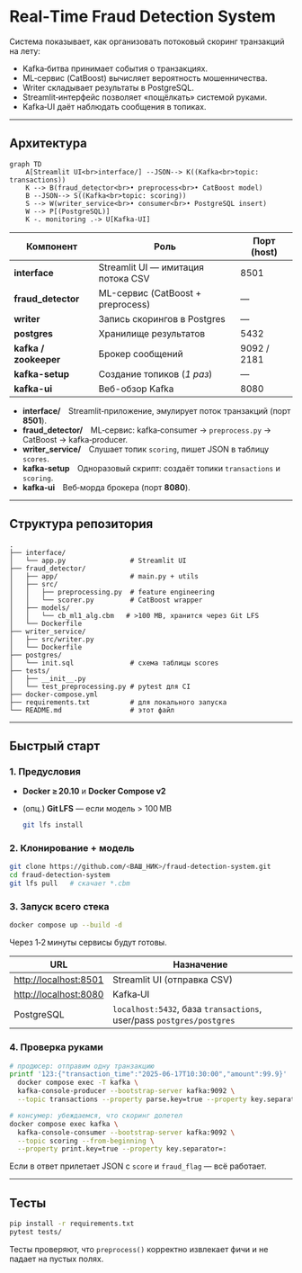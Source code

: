 # Real‑Time Fraud Detection System

Система показывает, как организовать потоковый скоринг транзакций на лету:

* Kafka‑битва принимает события о транзакциях.
* ML‑сервис (CatBoost) вычисляет вероятность мошенничества.
* Writer складывает результаты в PostgreSQL.
* Streamlit‑интерфейс позволяет «пощёлкать» системой руками.
* Kafka‑UI даёт наблюдать сообщения в топиках.

---

## Архитектура

```mermaid
graph TD
    A[Streamlit UI<br>interface/] --JSON--> K((Kafka<br>topic: transactions))
    K --> B(fraud_detector<br>• preprocess<br>• CatBoost model)
    B --JSON--> S((Kafka<br>topic: scoring))
    S --> W(writer_service<br>• consumer<br>• PostgreSQL insert)
    W --> P[(PostgreSQL)]
    K -. monitoring .-> U[Kafka‑UI]
```

| Компонент       | Роль                               | Порт (host) |
|-----------------|------------------------------------|-------------|
| **interface**   | Streamlit UI — имитация потока CSV | 8501 |
| **fraud_detector** | ML-сервис (CatBoost + preprocess) | — |
| **writer**      | Запись скорингов в Postgres        | — |
| **postgres**    | Хранилище результатов              | 5432 |
| **kafka / zookeeper** | Брокер сообщений              | 9092 / 2181 |
| **kafka-setup** | Cоздание топиков (*1 раз*)         | — |
| **kafka-ui**    | Веб-обзор Kafka                    | 8080 |

* **interface/** Streamlit‑приложение, эмулирует поток транзакций (порт **8501**).
* **fraud\_detector/** ML‑сервис: kafka‑consumer → `preprocess.py` → CatBoost → kafka‑producer.
* **writer\_service/** Слушает топик `scoring`, пишет JSON в таблицу `scores`.
* **kafka‑setup** Одноразовый скрипт: создаёт топики `transactions` и `scoring`.
* **kafka‑ui** Веб‑морда брокера (порт **8080**).
---

## Структура репозитория

```
.
├── interface/
│   └── app.py                # Streamlit UI
├── fraud_detector/
│   ├── app/                  # main.py + utils
│   ├── src/
│   │   ├── preprocessing.py  # feature engineering
│   │   └── scorer.py         # CatBoost wrapper
│   ├── models/
│   │   └── cb_ml1_alg.cbm   # >100 MB, хранится через Git LFS
│   └── Dockerfile
├── writer_service/
│   ├── src/writer.py
│   └── Dockerfile
├── postgres/
│   └── init.sql              # схема таблицы scores
├── tests/
│   ├── __init__.py
│   └── test_preprocessing.py # pytest для CI
├── docker-compose.yml
├── requirements.txt          # для локального запуска
└── README.md                 # этот файл
```

---

## Быстрый старт

### 1. Предусловия

* **Docker ≥ 20.10** и **Docker Compose v2**
* (опц.) **Git LFS** — если модель > 100 MB

  ```bash
  git lfs install
  ```

### 2. Клонирование + модель

```bash
git clone https://github.com/<ВАШ_НИК>/fraud-detection-system.git
cd fraud-detection-system
git lfs pull   # скачает *.cbm
```

### 3. Запуск всего стека

```bash
docker compose up --build -d
```

Через 1‑2 минуты сервисы будут готовы.

| URL                                            | Назначение                                                           |
| ---------------------------------------------- | -------------------------------------------------------------------- |
| [http://localhost:8501](http://localhost:8501) | Streamlit UI (отправка CSV)                                          |
| [http://localhost:8080](http://localhost:8080) | Kafka‑UI                                                             |
| PostgreSQL                                     | `localhost:5432`, база `transactions`, user/pass `postgres/postgres` |

### 4. Проверка руками

```bash
# продюсер: отправим одну транзакцию
printf '123:{"transaction_time":"2025-06-17T10:30:00","amount":99.9}' | \
  docker compose exec -T kafka \
  kafka-console-producer --bootstrap-server kafka:9092 \
  --topic transactions --property parse.key=true --property key.separator=:

# консумер: убеждаемся, что скоринг долетел
docker compose exec kafka \
  kafka-console-consumer --bootstrap-server kafka:9092 \
  --topic scoring --from-beginning \
  --property print.key=true --property key.separator=:
```

Если в ответ прилетает JSON с `score` и `fraud_flag` — всё работает.

---

## Тесты

```bash
pip install -r requirements.txt
pytest tests/
```

Тесты проверяют, что `preprocess()` корректно извлекает фичи и не падает на пустых полях.

